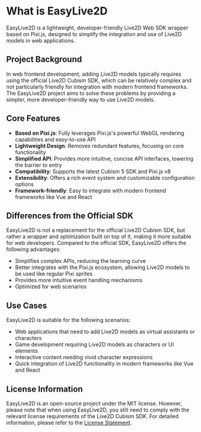 # What is EasyLive2D

EasyLive2D is a lightweight, developer-friendly Live2D Web SDK wrapper based on Pixi.js, designed to simplify the integration and use of Live2D models in web applications.

## Project Background

In web frontend development, adding Live2D models typically requires using the official Live2D Cubism SDK, which can be relatively complex and not particularly friendly for integration with modern frontend frameworks. The EasyLive2D project aims to solve these problems by providing a simpler, more developer-friendly way to use Live2D models.

## Core Features

- **Based on Pixi.js**: Fully leverages Pixi.js's powerful WebGL rendering capabilities and easy-to-use API
- **Lightweight Design**: Removes redundant features, focusing on core functionality
- **Simplified API**: Provides more intuitive, concise API interfaces, lowering the barrier to entry
- **Compatibility**: Supports the latest Cubism 5 SDK and Pixi.js v8
- **Extensibility**: Offers a rich event system and customizable configuration options
- **Framework-friendly**: Easy to integrate with modern frontend frameworks like Vue and React

## Differences from the Official SDK

EasyLive2D is not a replacement for the official Live2D Cubism SDK, but rather a wrapper and optimization built on top of it, making it more suitable for web developers. Compared to the official SDK, EasyLive2D offers the following advantages:

- Simplifies complex APIs, reducing the learning curve
- Better integrates with the Pixi.js ecosystem, allowing Live2D models to be used like regular Pixi sprites
- Provides more intuitive event handling mechanisms
- Optimized for web scenarios

## Use Cases

EasyLive2D is suitable for the following scenarios:

- Web applications that need to add Live2D models as virtual assistants or characters
- Game development requiring Live2D models as characters or UI elements
- Interactive content needing vivid character expressions
- Quick integration of Live2D functionality in modern frameworks like Vue and React

## License Information

EasyLive2D is an open-source project under the MIT license. However, please note that when using EasyLive2D, you still need to comply with the relevant license requirements of the Live2D Cubism SDK. For detailed information, please refer to the [License Statement](/en/license).